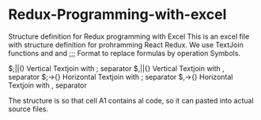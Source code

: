 # Redux-Programming-with-excel
Structure definition for Redux programming with Excel
This is an excel file with structure definition for prohramming React Redux.
We use TextJoin functions and and ;;; Format to replace formulas by operation Symbols.

$;||()	Vertical Textjoin with ; separator
$,||{}	Vertical Textjoin with , separator
$;->{}	Horizontal Textjoin with ; separator
$,->{}	Horizontal Textjoin with , separator

The structure is so that cell A1 contains al code, so it can pasted into actual source files.
